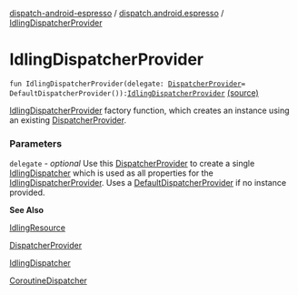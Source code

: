 [dispatch-android-espresso](../index.md) / [dispatch.android.espresso](index.md) / [IdlingDispatcherProvider](./-idling-dispatcher-provider.md)

# IdlingDispatcherProvider

`fun IdlingDispatcherProvider(delegate: `[`DispatcherProvider`](https://rbusarow.github.io/Dispatch/dispatch-core/dispatch.core/-dispatcher-provider/index.md)` = DefaultDispatcherProvider()): `[`IdlingDispatcherProvider`](-idling-dispatcher-provider/index.md) [(source)](https://github.com/RBusarow/Dispatch/tree/master/dispatch-android-espresso/src/main/java/dispatch/android/espresso/IdlingDispatcherProvider.kt#L71)

[IdlingDispatcherProvider](-idling-dispatcher-provider/index.md) factory function, which creates an instance using an existing [DispatcherProvider](https://rbusarow.github.io/Dispatch/dispatch-core/dispatch.core/-dispatcher-provider/index.md).

### Parameters

`delegate` - *optional* Use this [DispatcherProvider](https://rbusarow.github.io/Dispatch/dispatch-core/dispatch.core/-dispatcher-provider/index.md) to create a single [IdlingDispatcher](-idling-dispatcher/index.md)
which is used as all properties for the [IdlingDispatcherProvider](-idling-dispatcher-provider/index.md).
Uses a [DefaultDispatcherProvider](https://rbusarow.github.io/Dispatch/dispatch-core/dispatch.core/-default-dispatcher-provider/index.md) if no instance provided.

**See Also**

[IdlingResource](https://developer.android.com/reference/androidx/test/androidx/test/espresso/IdlingResource.html)

[DispatcherProvider](https://rbusarow.github.io/Dispatch/dispatch-core/dispatch.core/-dispatcher-provider/index.md)

[IdlingDispatcher](-idling-dispatcher/index.md)

[CoroutineDispatcher](https://kotlin.github.io/kotlinx.coroutines/kotlinx-coroutines-core/kotlinx.coroutines/-coroutine-dispatcher/index.html)

